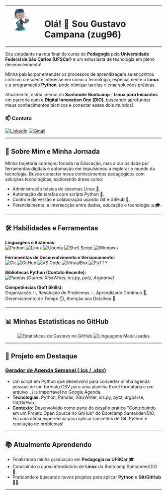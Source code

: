 <table>
  <tr>
    <td width="105" valign="top"> 
      <!-- Coluna Esquerda: Octocat -->
      <!-- Ajuste o width da imagem como desejar -->
      <img src="octocat.png" alt="Meu Octocat Personalizado" width="85"> 
    </td>
    <td valign="middle">
      <!-- Coluna Direita: Título -->
      <h1>Olá! 👋 Sou Gustavo Campana (zug96)</h1>
    </td>
  </tr>
</table>
<p>Sou estudante na reta final do curso de <strong>Pedagogia</strong> pela <strong>Universidade Federal de São Carlos (UFSCar)</strong> e um entusiasta de tecnologia em pleno desenvolvimento!</p>
<p>Minha paixão por entender os processos de aprendizagem se encontrou com um crescente interesse em como a tecnologia, especialmente o <strong>Linux</strong> e a programação <strong>Python</strong>, pode otimizar tarefas e criar soluções práticas.</p>
<p>Atualmente, estou imerso no <strong>Santander Bootcamp - Linux para Iniciantes</strong> em parceria com a <strong>Digital Innovation One (DIO)</strong>, buscando aprofundar meus conhecimentos técnicos e conectar esses dois mundos!</p>
      
### 📫 Contato
<p>
  <a href="https://www.linkedin.com/in/gustavo-correa-campana-764589168/" target="_blank"><img src="https://img.shields.io/badge/LinkedIn-Gustavo%20Campana-0077B5?style=for-the-badge&logo=linkedin&logoColor=white" alt="LinkedIn"/></a>
  <a href="mailto:ccampanagus@gmail.com"><img src="https://img.shields.io/badge/Gmail-ccampanagus@gmail.com-D14836?style=for-the-badge&logo=gmail&logoColor=white" alt="Gmail"/></a>
</p>

---

## 🌱 Sobre Mim e Minha Jornada

Minha trajetória começou focada na Educação, mas a curiosidade por ferramentas digitais e automação me impulsionou a explorar o mundo da tecnologia. Busco conectar meus conhecimentos pedagógicos com soluções tecnológicas, explorando áreas como:

* Administração básica de sistemas Linux 🐧.
* Automação de tarefas com scripts Python 🐍.
* Controle de versão e colaboração usando Git e GitHub 🐙.
* Potencialmente, a intersecção entre dados, educação e tecnologia 📊🎓.

---

## 🛠️ Habilidades e Ferramentas

**Linguagens e Sistemas:** <br>
<img src="https://img.shields.io/badge/Python-3776AB?style=for-the-badge&logo=python&logoColor=white" alt="Python"/>
<img src="https://img.shields.io/badge/Linux-FCC624?style=for-the-badge&logo=linux&logoColor=black" alt="Linux"/>
<img src="https://img.shields.io/badge/Ubuntu-E95420?style=for-the-badge&logo=ubuntu&logoColor=white" alt="Ubuntu"/>
<img src="https://img.shields.io/badge/Shell_Script-121011?style=for-the-badge&logo=gnu-bash&logoColor=white" alt="Shell Script"/>
<img src="https://img.shields.io/badge/Windows-0078D6?style=for-the-badge&logo=windows&logoColor=white" alt="Windows"/>

**Ferramentas de Desenvolvimento e Versionamento:** <br>
<img src="https://img.shields.io/badge/Git-F05032?style=for-the-badge&logo=git&logoColor=white" alt="Git"/>
<img src="https://img.shields.io/badge/GitHub-181717?style=for-the-badge&logo=github&logoColor=white" alt="GitHub"/>
<img src="https://img.shields.io/badge/VSCode-007ACC?style=for-the-badge&logo=visual-studio-code&logoColor=white" alt="VS Code"/>
<img src="https://img.shields.io/badge/VirtualBox-21416b?style=for-the-badge&logo=virtualbox&logoColor=white" alt="VirtualBox"/>
<img src="https://img.shields.io/badge/PuTTY-000070?style=for-the-badge&logo=putty&logoColor=white" alt="PuTTY"/>

**Bibliotecas Python (Contato Recente):** <br>
<img src="https://img.shields.io/badge/Pandas-150458?style=for-the-badge&logo=pandas&logoColor=white" alt="Pandas"/>
_(Outras: XlsxWriter, ics.py, pytz, Argparse)_

**Competências (Soft Skills):** <br>
Organização ✨, Resolução de Problemas 💡, Aprendizado Contínuo 📖, Gerenciamento de Tempo ⏱️, Atenção aos Detalhes 👀.

---

## 📊 Minhas Estatísticas no GitHub

<p align="center">
  <img height="150em" src="https://github-readme-stats.vercel.app/api?username=zug96&show_icons=true&theme=radical&hide_border=true&count_private=true" alt="Estatísticas de Gustavo no GitHub" />
  <img height="150em" src="https://github-readme-stats.vercel.app/api/top-langs/?username=zug96&layout=compact&theme=radical&hide_border=true" alt="Linguagens Mais Usadas" />
</p>

---

## 🚀 Projeto em Destaque

### [Gerador de Agenda Semanal (.ics / .xlsx)](https://github.com/zug96/meu-script-agenda)
* Um script em Python que desenvolvi para converter minha agenda pessoal de um formato CSV para uma planilha Excel formatada e um arquivo `.ics` importável no Google Agenda.
* **Tecnologias:** Python, Pandas, XlsxWriter, ics.py, pytz, argparse, Git/GitHub.
* **Contexto:** Desenvolvido como parte do desafio prático "Contribuindo em um Projeto Open Source no GitHub" do Bootcamp Santander/DIO. Foi uma ótima experiência para aplicar conceitos de Git, Python e resolução de problemas!

---

## 📚 Atualmente Aprendendo

* Finalizando minha graduação em **Pedagogia na UFSCar** 🎓.
* Concluindo o curso introdutório de **Linux** do Bootcamp Santander/DIO 🐧.
* Praticando e buscando novos projetos para aplicar **Python** e **Git/GitHub** 👨‍💻.

---